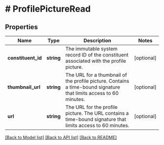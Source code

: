 # # ProfilePictureRead

## Properties

Name | Type | Description | Notes
------------ | ------------- | ------------- | -------------
**constituent_id** | **string** | The immutable system record ID of the constituent associated with the profile picture. | [optional]
**thumbnail_url** | **string** | The URL for a thumbnail of the profile picture. Contains a time-bound signature that limits access to 60 minutes. | [optional]
**url** | **string** | The URL for the profile picture. The URL contains a time-bound signature that limits access to 60 minutes. | [optional]

[[Back to Model list]](../../README.md#models) [[Back to API list]](../../README.md#endpoints) [[Back to README]](../../README.md)
